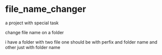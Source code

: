 # file_name_changer

a project with special task

change file name on a folder

i have a folder with two file
one should be with perfix and folder name and other just with folder name

